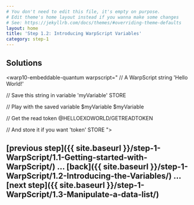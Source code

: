 ```yaml
---
# You don't need to edit this file, it's empty on purpose.
# Edit theme's home layout instead if you wanna make some changes
# See: https://jekyllrb.com/docs/themes/#overriding-theme-defaults
layout: home
title: 'Step 1.2: Introducing WarpScript Variables'
category: step-1
---
```


## Solutions

<warp10-embeddable-quantum warpscript="
// A WarpScript string
'Hello World!'

// Save this string in variable
'myVariable' STORE

// Play with the saved variable
$myVariable
$myVariable

// Get the read token
@HELLOEXOWORLD/GETREADTOKEN

// And store it if you want
'token' STORE
">
</warp10-embeddable-quantum>

## [previous step]({{ site.baseurl }}/step-1-WarpScript/1.1-Getting-started-with-WarpScript/) ... [back]({{ site.baseurl }}/step-1-WarpScript/1.2-Introducing-the-Variables/) ... [next step]({{ site.baseurl }}/step-1-WarpScript/1.3-Manipulate-a-data-list/)
